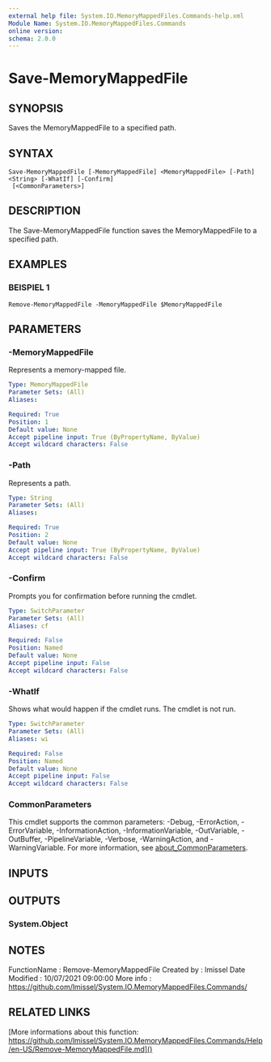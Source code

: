 ```yaml
---
external help file: System.IO.MemoryMappedFiles.Commands-help.xml
Module Name: System.IO.MemoryMappedFiles.Commands
online version:
schema: 2.0.0
---
```


# Save-MemoryMappedFile

## SYNOPSIS
Saves the MemoryMappedFile to a specified path.

## SYNTAX

```
Save-MemoryMappedFile [-MemoryMappedFile] <MemoryMappedFile> [-Path] <String> [-WhatIf] [-Confirm]
 [<CommonParameters>]
```

## DESCRIPTION
The Save-MemoryMappedFile function saves the MemoryMappedFile to a specified path.

## EXAMPLES

### BEISPIEL 1
```
Remove-MemoryMappedFile -MemoryMappedFile $MemoryMappedFile
```

## PARAMETERS

### -MemoryMappedFile
Represents a memory-mapped file.

```yaml
Type: MemoryMappedFile
Parameter Sets: (All)
Aliases:

Required: True
Position: 1
Default value: None
Accept pipeline input: True (ByPropertyName, ByValue)
Accept wildcard characters: False
```

### -Path
Represents a path.

```yaml
Type: String
Parameter Sets: (All)
Aliases:

Required: True
Position: 2
Default value: None
Accept pipeline input: True (ByPropertyName, ByValue)
Accept wildcard characters: False
```

### -Confirm
Prompts you for confirmation before running the cmdlet.

```yaml
Type: SwitchParameter
Parameter Sets: (All)
Aliases: cf

Required: False
Position: Named
Default value: None
Accept pipeline input: False
Accept wildcard characters: False
```

### -WhatIf
Shows what would happen if the cmdlet runs.
The cmdlet is not run.

```yaml
Type: SwitchParameter
Parameter Sets: (All)
Aliases: wi

Required: False
Position: Named
Default value: None
Accept pipeline input: False
Accept wildcard characters: False
```

### CommonParameters
This cmdlet supports the common parameters: -Debug, -ErrorAction, -ErrorVariable, -InformationAction, -InformationVariable, -OutVariable, -OutBuffer, -PipelineVariable, -Verbose, -WarningAction, and -WarningVariable. For more information, see [about_CommonParameters](http://go.microsoft.com/fwlink/?LinkID=113216).

## INPUTS

## OUTPUTS

### System.Object
## NOTES
FunctionName : Remove-MemoryMappedFile
Created by : lmissel
Date Modified : 10/07/2021 09:00:00
More info : https://github.com/lmissel/System.IO.MemoryMappedFiles.Commands/

## RELATED LINKS

[More informations about this function:
https://github.com/lmissel/System.IO.MemoryMappedFiles.Commands/Help/en-US/Remove-MemoryMappedFile.md]()

